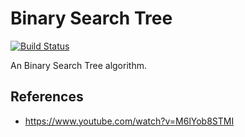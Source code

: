 # Binary Search Tree

[![Build Status](https://travis-ci.org/jeffreyvr/BinarySearchTree.svg?branch=master)](https://travis-ci.org/jeffreyvr/BinarySearchTree)

An Binary Search Tree algorithm.

## References
- https://www.youtube.com/watch?v=M6lYob8STMI